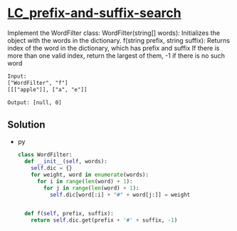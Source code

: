 # [LC_prefix-and-suffix-search](https://leetcode.com/problems/prefix-and-suffix-search)

Implement the WordFilter class:
WordFilter(string[] words): Initializes the object with the words in the dictionary.
f(string prefix, string suffix): Returns index of the word in the dictionary, which has prefix and suffix
If there is more than one valid index, return the largest of them, -1 if there is no such word

```txt
Input:
["WordFilter", "f"]
[[["apple"]], ["a", "e"]]

Output: [null, 0]
```

## Solution

* py

  ```py
  class WordFilter:
    def __init__(self, words):
      self.dic = {}
      for weight, word in enumerate(words):
        for i in range(len(word) + 1):
          for j in range(len(word) + 1):
            self.dic[word[:i] + "#" + word[j:]] = weight


    def f(self, prefix, suffix):
      return self.dic.get(prefix + '#' + suffix, -1)
  ```
